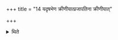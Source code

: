 +++
title = "14 यदृषभेण क्रीणीयात्प्रजापतिना क्रीणीयात्"

+++

<details><summary>थिते</summary>

यदृषभेण क्रीणीयात्प्रजापतिना क्रीणीयात् । तत्स्थाने वत्सतरः साण्डः १४
</details>
